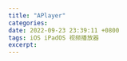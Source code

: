 ```yaml
---
title: "APlayer"
categories: 
date: 2022-09-23 23:39:11 +0800
tags: iOS iPadOS 视频播放器
excerpt: 
---
```




